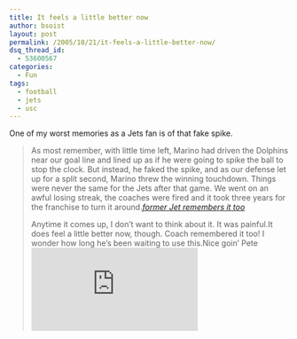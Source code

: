 ```yaml
---
title: It feels a little better now
author: bsoist
layout: post
permalink: /2005/10/21/it-feels-a-little-better-now/
dsq_thread_id:
  - 53600567
categories:
  - Fun
tags:
  - football
  - jets
  - usc
---
```

One of my worst memories as a Jets fan is of that fake spike.  


> As most remember, with little time left, Marino had driven the Dolphins near our goal line and lined up as if he were going to spike the ball to stop the clock. But instead, he faked the spike, and as our defense let up for a split second, Marino threw the winning touchdown. Things were never the same for the Jets after that game. We went on an awful losing streak, the coaches were fired and it took three years for the franchise to turn it around.<cite><a href="http://www.nfl.com/news/story/8710544">former Jet remembers it too</a></cite></p>
Anytime it comes up, I don&#8217;t want to think about it. It was painful.It does feel a little better now, though. Coach remembered it too! I wonder how long he&#8217;s been waiting to use this.Nice goin&#8217; Pete![NPR : USC Win Tops Frantic Football Weekend][1]

 [1]: http://www.npr.org/templates/story/story.php?storyId=4961287
